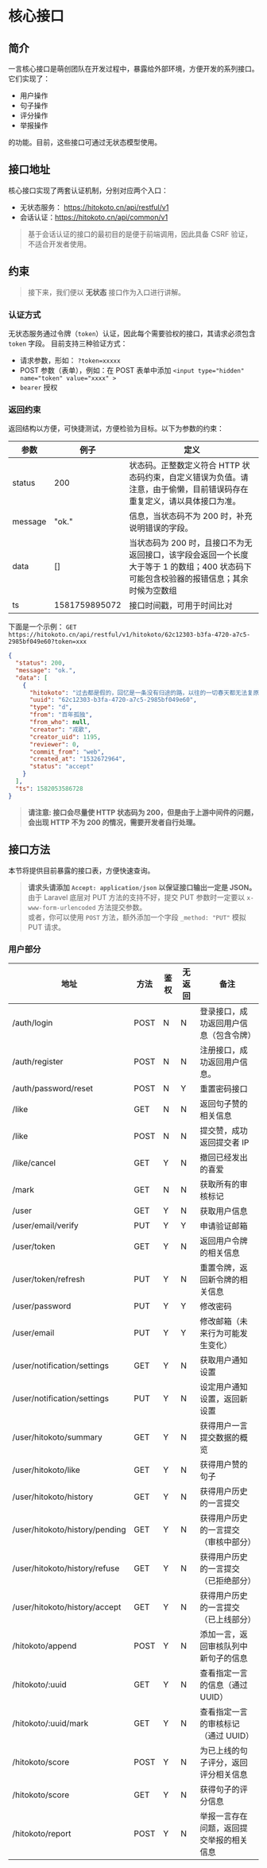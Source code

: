# 核心接口

## 简介

一言核心接口是萌创团队在开发过程中，暴露给外部环境，方便开发的系列接口。它们实现了：

* 用户操作
* 句子操作
* 评分操作
* 举报操作

的功能。目前，这些接口可通过无状态模型使用。

## 接口地址

核心接口实现了两套认证机制，分别对应两个入口：

* 无状态服务： <https://hitokoto.cn/api/restful/v1>
* 会话认证：<https://hitokoto.cn/api/common/v1>

> 基于会话认证的接口的最初目的是便于前端调用，因此具备 CSRF 验证，不适合开发者使用。

## 约束

> 接下来，我们便以 **无状态** 接口作为入口进行讲解。

### 认证方式

无状态服务通过令牌（`token`）认证，因此每个需要验权的接口，其请求必须包含 `token` 字段。
目前支持三种验证方式：

* 请求参数，形如： `?token=xxxxx`
* POST 参数（表单），例如：在 POST 表单中添加 `<input type="hidden" name="token" value="xxxx" >`
* `bearer` 授权

### 返回约束

返回结构以方便，可快捷测试，方便检验为目标。以下为参数的约束：

| 参数    | 例子          | 定义                                                                                                                               |
|---------|---------------|------------------------------------------------------------------------------------------------------------------------------------|
| status  | 200           | 状态码。正整数定义符合 HTTP 状态码约束，自定义错误为负值。请注意，由于偷懒，目前错误码存在重复定义，请以具体接口为准。             |
| message | "ok."         | 信息，当状态码不为 200 时，补充说明错误的字段。                                                                                    |
|  data   | []            | 当状态码为 200 时，且接口不为无返回接口，该字段会返回一个长度大于等于 1 的数组；400 状态码下可能包含校验器的报错信息；其余时候为空数组 |
| ts      | 1581759895072 | 接口时间戳，可用于时间比对                                                                                                         |

下面是一个示例：
`GET` `https://hitokoto.cn/api/restful/v1/hitokoto/62c12303-b3fa-4720-a7c5-2985bf049e60?token=xxx`

```json
{
  "status": 200,
  "message": "ok.",
  "data": [
    {
      "hitokoto": "过去都是假的，回忆是一条没有归途的路，以往的一切春天都无法复原，即使最狂热最坚贞的爱情，归根结底也不过是一种瞬息即逝的现实，唯有孤独永恒。",
      "uuid": "62c12303-b3fa-4720-a7c5-2985bf049e60",
      "type": "d",
      "from": "百年孤独",
      "from_who": null,
      "creator": "戎歌",
      "creator_uid": 1195,
      "reviewer": 0,
      "commit_from": "web",
      "created_at": "1532672964",
      "status": "accept"
    }
  ],
  "ts": 1582053586728
}
```

> **请注意: 接口会尽量使 HTTP 状态码为 200，但是由于上游中间件的问题，会出现 HTTP 不为 200 的情况，需要开发者自行处理。**

## 接口方法

本节将提供目前暴露的接口表，方便快速查询。

> **请求头请添加 `Accept: application/json` 以保证接口输出一定是 JSON。**  
> 由于 Laravel 底层对 PUT 方法的支持不好，提交 PUT 参数时一定要以 `x-www-form-urlencoded` 方法提交参数。  
> 或者，你可以使用 `POST` 方法，额外添加一个字段 `_method: "PUT"` 模拟 PUT 请求。

### 用户部分

| 地址                        | 方法 | 鉴权 | 无返回 | 备注                                     |
|-----------------------------|------|------|--------|------------------------------------------|
| /auth/login                 | POST | N    | N      | 登录接口，成功返回用户信息（包含令牌）   |
| /auth/register              | POST | N    | N      | 注册接口，成功返回用户信息。             |
| /auth/password/reset        | POST | N    | Y      | 重置密码接口                             |
| /like                       | GET  | N    | N      | 返回句子赞的相关信息                     |
| /like                       | POST | N    | N      | 提交赞，成功返回提交者 IP                |
| /like/cancel                | GET  | Y    | N      | 撤回已经发出的喜爱                      |
| /mark                       | GET  | N    | N      | 获取所有的审核标记                             |
| /user                       | GET  | Y    | N      | 获取用户信息                             |
| /user/email/verify          | PUT  | Y    | Y      | 申请验证邮箱                             |
| /user/token                 | GET  | Y    | N      | 返回用户令牌的相关信息                   |
| /user/token/refresh         | PUT  | Y    | N      | 重置令牌，返回新令牌的相关信息           |
| /user/password              | PUT  | Y    | Y      | 修改密码                                 |
| /user/email                 | PUT  | Y    | Y      | 修改邮箱（未来行为可能发生变化）         |
| /user/notification/settings | GET  | Y    | N      | 获取用户通知设置                         |
| /user/notification/settings | PUT  | Y    | N      | 设定用户通知设置，返回新设置             |
| /user/hitokoto/summary      | GET  | Y    | N      | 获得用户一言提交数据的概览               |
| /user/hitokoto/like         | GET  | Y    | N      | 获得用户赞的句子                        |
| /user/hitokoto/history      | GET  | Y    | N      | 获得用户历史的一言提交                   |
| /user/hitokoto/history/pending     | GET  | Y      | N      | 获得用户历史的一言提交（审核中部分）|
| /user/hitokoto/history/refuse      | GET  | Y      | N      | 获得用户历史的一言提交（已拒绝部分）      |
| /user/hitokoto/history/accept      | GET  | Y      | N      | 获得用户历史的一言提交（已上线部分）       |
| /hitokoto/append            | POST | Y    | N      | 添加一言，返回审核队列中新句子的信息     |
| /hitokoto/:uuid             | GET  | Y    | N      | 查看指定一言的信息（通过 UUID）    |
| /hitokoto/:uuid/mark        | GET  | Y    | N      | 查看指定一言的审核标记（通过 UUID）    |
| /hitokoto/score             | POST | Y    | N      | 为已上线的句子评分，返回评分相关信息     |
| /hitokoto/score             | GET  | Y    | N      | 获得句子的评分信息                       |
| /hitokoto/report            | POST | Y    | N      | 举报一言存在问题，返回提交举报的相关信息 |
